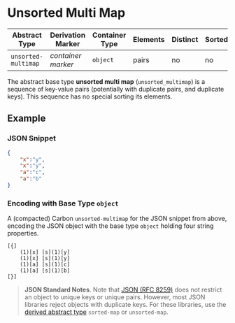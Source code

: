 # Unsorted Multi Map

| Abstract Type       | Derivation Marker  | Container Type  | Elements | Distinct    | Sorted |
|---------------------|--------------------|-----------------|----------|-------------|--------|
| `unsorted-multimap` | *container marker* |`object`         | pairs    | no          | no     |

The abstract base type **unsorted multi map** (`unsorted_multimap`) is a sequence of key-value pairs (potentially with duplicate pairs, and duplicate keys). This sequence has no special sorting its elements.


## Example


### JSON Snippet

```json
{ 
	"x":"y", 
	"x":"y", 
	"a":"c",	
	"a":"b" 
}
```

### Encoding with Base Type `object`

A (compacted) Carbon `unsorted-multimap` for the JSON snippet from above, encoding the JSON object with the base type `object` holding four string properties.

```
[{] 
	(1)[x] [s](1)[y]
	(1)[x] [s](1)[y]
	(1)[a] [s](1)[c]	
	(1)[a] [s](1)[b]
[}]
```

> **JSON Standard Notes**. Note that [JSON (RFC 8259)](https://tools.ietf.org/html/rfc8259) does not restrict an object to unique keys or unique pairs. However, most JSON libraries reject objects with duplicate keys. For these libraries, use the [derived abstract type](derived-abstract-types.md) `sorted-map` or `unsorted-map`.